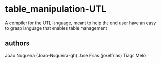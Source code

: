 # table_manipulation-UTL

A compiler for the UTL language, meant to help the end user have an easy to grasp language that enables table management

## authors
João Nogueira (Joao-Nogueira-gh)
José Frias (joselfrias)
Tiago Melo
